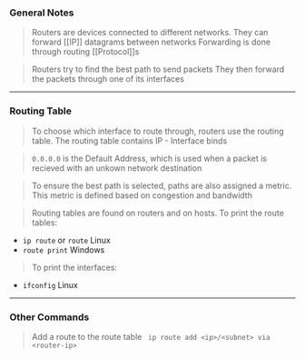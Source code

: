 
### General Notes

> Routers are devices connected to different networks.
> They can forward [[IP]] datagrams between networks
> Forwarding is done through routing [[Protocol]]s

> Routers try to find the best path to send packets
> They then forward the packets through one of its interfaces

---

### Routing Table

> To choose which interface to route through, routers use the routing table.
> The routing table contains IP - Interface binds

> `0.0.0.0` is the Default Address, which is used when a packet is recieved with an unkown network destination

> To ensure the best path is selected, paths are also assigned a metric. This metric is defined based on congestion and bandwidth

> Routing tables are found on routers and on hosts.
> To print the route tables: 
* `ip route` or `route` Linux
* `route print` Windows

> To print the interfaces:
* `ifconfig` Linux

---

### Other Commands

> Add a route to the route table ` ip route add <ip>/<subnet> via <router-ip>`
